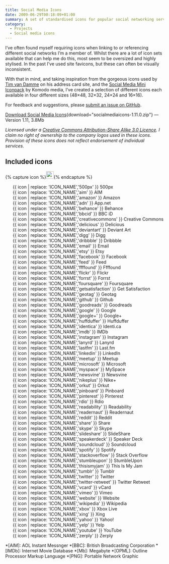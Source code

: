 ```yaml
---
title: Social Media Icons
date: 2009-06-29T00:18:09+01:00
summary: A set of standardised icons for popular social networking services and tools.
category:
  - Projects
  - Social media icons
---
```

I’ve often found myself requiring icons when linking to or referencing different social networks I’m a member of. Whilst there are a lot of icon sets available that can help me do this, most seem to be oversized and highly stylised. In the past I’ve used site favicons, but these can often be visually inconsistent.

With that in mind, and taking inspiration from the gorgeous icons used by [Tim van Damme][1] on his address card site, and the [Social Media Mini Iconpack][2] by Komodo media, I’ve created a selection of different icons each available in four different sizes (48×48, 32×32, 24×24 and 16×16).

For feedback and suggestions, please [submit an issue on GitHub][3].

[Download Social Media Icons][4]{download="socialmediaicons-1.11.0.zip"} — Version 1.11, 3.8Mb

*Licensed under a [Creative Commons Attribution-Share Alike 3.0 Licence][5]. I claim no right of ownership to the company logos used in these icons. Provision of these icons does not reflect endorsement of individual services.*

## Included icons

<style>
  .s-icons {
    display: flex;
    flex-wrap: wrap;
    font-size: 0.875rem;
  }
  .s-icons img {
    margin: 0.25rem 0.5rem 0.25rem 0;
  }
  .s-icons li {
    display: flex;
    align-items: center;
    flex-basis: 50%;
    white-space: nowrap;
    list-style: none;
  }
  @media screen and (min-width:37.5em) {
    .s-icons li {
      flex-basis: 33%;
    }
  }
</style>
{% capture icon %}<img src="https://raw.githubusercontent.com/paulrobertlloyd/socialmediaicons/master/ICON_NAME-48x48.png" height="24" width="24" alt="">{% endcapture %}
<ul class="s-icons">
  <li>{{ icon | replace: 'ICON_NAME','500px' }} 500px</li>
  <li>{{ icon | replace: 'ICON_NAME','aim' }} AIM</li>
  <li>{{ icon | replace: 'ICON_NAME','amazon' }} Amazon</li>
  <li>{{ icon | replace: 'ICON_NAME','adn' }} App.net</li>
  <li>{{ icon | replace: 'ICON_NAME','behance' }} Behance</li>
  <li>{{ icon | replace: 'ICON_NAME','bbcid' }} BBC iD</li>
  <li>{{ icon | replace: 'ICON_NAME','creativecommons' }} Creative Commons</li>
  <li>{{ icon | replace: 'ICON_NAME','delicious' }} Delicious</li>
  <li>{{ icon | replace: 'ICON_NAME','deviantart' }} Deviant Art</li>
  <li>{{ icon | replace: 'ICON_NAME','digg' }} Digg</li>
  <li>{{ icon | replace: 'ICON_NAME','dribbble' }} Dribbble</li>
  <li>{{ icon | replace: 'ICON_NAME','email' }} Email</li>
  <li>{{ icon | replace: 'ICON_NAME','etsy' }} Etsy</li>
  <li>{{ icon | replace: 'ICON_NAME','facebook' }} Facebook</li>
  <li>{{ icon | replace: 'ICON_NAME','feed' }} Feed</li>
  <li>{{ icon | replace: 'ICON_NAME','ffffound' }} Ffffound</li>
  <li>{{ icon | replace: 'ICON_NAME','flickr' }} Flickr</li>
  <li>{{ icon | replace: 'ICON_NAME','forrst' }} Forrst</li>
  <li>{{ icon | replace: 'ICON_NAME','foursquare' }} Foursquare</li>
  <li>{{ icon | replace: 'ICON_NAME','getsatisfaction' }} Get Satisfaction</li>
  <li>{{ icon | replace: 'ICON_NAME','geotag' }} Geotag</li>
  <li>{{ icon | replace: 'ICON_NAME','github' }} Github</li>
  <li>{{ icon | replace: 'ICON_NAME','goodreads' }} Goodreads</li>
  <li>{{ icon | replace: 'ICON_NAME','google' }} Google</li>
  <li>{{ icon | replace: 'ICON_NAME','google+' }} Google+</li>
  <li>{{ icon | replace: 'ICON_NAME','huffduffer' }} Huffduffer</li>
  <li>{{ icon | replace: 'ICON_NAME','identica' }} Identi.ca</li>
  <li>{{ icon | replace: 'ICON_NAME','imdb' }} IMDb</li>
  <li>{{ icon | replace: 'ICON_NAME','instagram' }} Instagram</li>
  <li>{{ icon | replace: 'ICON_NAME','lanyrd' }} Lanyrd</li>
  <li>{{ icon | replace: 'ICON_NAME','lastfm' }} Last.fm</li>
  <li>{{ icon | replace: 'ICON_NAME','linkedin' }} LinkedIn</li>
  <li>{{ icon | replace: 'ICON_NAME','meetup' }} Meetup</li>
  <li>{{ icon | replace: 'ICON_NAME','microsoft' }} Microsoft</li>
  <li>{{ icon | replace: 'ICON_NAME','myspace' }} MySpace</li>
  <li>{{ icon | replace: 'ICON_NAME','newsvine' }} Newsvine</li>
  <li>{{ icon | replace: 'ICON_NAME','nikeplus' }} Nike+</li>
  <li>{{ icon | replace: 'ICON_NAME','orkut' }} Orkut</li>
  <li>{{ icon | replace: 'ICON_NAME','pinboard' }} Pinboard</li>
  <li>{{ icon | replace: 'ICON_NAME','pinterest' }} Pinterest</li>
  <li>{{ icon | replace: 'ICON_NAME','rdio' }} Rdio</li>
  <li>{{ icon | replace: 'ICON_NAME','readability' }} Readability</li>
  <li>{{ icon | replace: 'ICON_NAME','readernaut' }} Readernaut</li>
  <li>{{ icon | replace: 'ICON_NAME','reddit' }} Reddit</li>
  <li>{{ icon | replace: 'ICON_NAME','share' }} Share</li>
  <li>{{ icon | replace: 'ICON_NAME','skype' }} Skype</li>
  <li>{{ icon | replace: 'ICON_NAME','slideshare' }} SlideShare</li>
  <li>{{ icon | replace: 'ICON_NAME','speakerdeck' }} Speaker Deck</li>
  <li>{{ icon | replace: 'ICON_NAME','soundcloud' }} Soundcloud</li>
  <li>{{ icon | replace: 'ICON_NAME','spotify' }} Spotify</li>
  <li>{{ icon | replace: 'ICON_NAME','stackoverflow' }} Stack Overflow</li>
  <li>{{ icon | replace: 'ICON_NAME','stumbleupon' }} StumbleUpon</li>
  <li>{{ icon | replace: 'ICON_NAME','thisismyjam' }} This Is My Jam</li>
  <li>{{ icon | replace: 'ICON_NAME','tumblr' }} Tumblr</li>
  <li>{{ icon | replace: 'ICON_NAME','twitter' }} Twitter</li>
  <li>{{ icon | replace: 'ICON_NAME','twitter-retweet' }} Twitter Retweet</li>
  <li>{{ icon | replace: 'ICON_NAME','vcard' }} vCard</li>
  <li>{{ icon | replace: 'ICON_NAME','vimeo' }} Vimeo</li>
  <li>{{ icon | replace: 'ICON_NAME','website' }} Website</li>
  <li>{{ icon | replace: 'ICON_NAME','wikipedia' }} Wikipedia</li>
  <li>{{ icon | replace: 'ICON_NAME','xbox' }} Xbox Live</li>
  <li>{{ icon | replace: 'ICON_NAME','xing' }} Xing</li>
  <li>{{ icon | replace: 'ICON_NAME','yahoo' }} Yahoo!</li>
  <li>{{ icon | replace: 'ICON_NAME','yelp' }} Yelp</li>
  <li>{{ icon | replace: 'ICON_NAME','youtube' }} YouTube</li>
  <li>{{ icon | replace: 'ICON_NAME','zerply' }} Zerply</li>
</ul>

[1]: http://timvandamme.com/
[2]: http://www.komodomedia.com/blog/2008/12/social-media-mini-iconpack/
[3]: https://github.com/paulrobertlloyd/socialmediaicons/issues
[4]: https://github.com/paulrobertlloyd/socialmediaicons/archive/1.11.0.zip
[5]: http://creativecommons.org/licenses/by-sa/3.0/

*[AIM]: AOL Instant Messnger
*[BBC]: British Broadcasting Corporation
*[IMDb]: Internet Movie Database
*[Mb]: Megabyte
*[OPML]: Outline Processor Markup Language
*[PNG]: Portable Network Graphic
